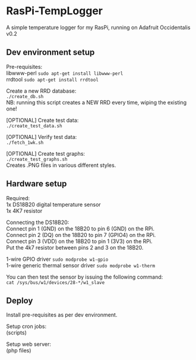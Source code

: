 # RasPi-TempLogger

A simple temperature logger for my RasPi, running on Adafruit Occidentalis v0.2

## Dev environment setup
Pre-requisites:  
libwww-perl `sudo apt-get install libwww-perl`  
rrdtool `sudo apt-get install rrdtool`

Create a new RRD database:  
`./create_db.sh`  
NB: running this script creates a NEW RRD every time, wiping the existing one!

[OPTIONAL] Create test data:  
`./create_test_data.sh`  

[OPTIONAL] Verify test data:  
`./fetch_1wk.sh`  

[OPTIONAL] Create test graphs:  
`./create_test_graphs.sh`  
Creates .PNG files in various different styles.  

## Hardware setup
Required:  
1x DS18B20 digital temperature sensor  
1x 4K7 resistor  

Connecting the DS18B20:  
Connect pin 1 (GND) on the 18B20 to pin 6 (GND) on the RPi.  
Connect pin 2 (DQ) on the 18B20 to pin 7 (GPIO4) on the RPi.  
Connect pin 3 (VDD) on the 18B20 to pin 1 (3V3) on the RPi.  
Put the 4k7 resistor between pins 2 and 3 on the 18B20.  

1-wire GPIO driver `sudo modprobe w1-gpio`  
1-wire generic thermal sensor driver `sudo modprobe w1-therm`  

You can then test the sensor by issuing the following command:  
`cat /sys/bus/w1/devices/28-*/w1_slave`  

## Deploy
Install pre-requisites as per dev environment.  

Setup cron jobs:  
(scripts)

Setup web server:  
(php files)

